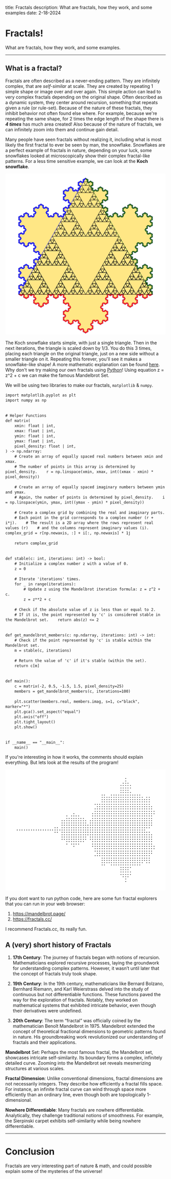 title: Fractals
description: What are fractals, how they work, and some examples
date: 2-18-2024

# Fractals!
What are fractals, how they work, and some examples.

---
## What is a fractal?


Fractals are often described as a never-ending pattern. They are infinitely complex, that are *self-similar* at scale. They are created by repeating 1 simple shape or image over and over again. This simple action can lead to very complex fractals depending on the original shape. Often described as a dynamic system, they center around recursion, something that repeats given a rule (or rule-set). Because of the nature of these fractals, they inhibit behavior not often found else where. For example, because we're repeating the same shape, for 2 times the edge length of the shape there is ***4 times*** has much area created! Also because of the nature of fractals, we can infinitely zoom into them and continue gain detail.

Many people have seen fractals without realizing it, including what is most likely the first fractal to ever be seen by man, the snowflake. Snowflakes are a perfect example of fractals in nature, depending on your luck, some snowflakes looked at microscopically show their complex fractal-like patterns. For a less time sensitive example, we can look at the **Koch snowflake**. 

![Koch Snowflake Example](../images/koch_snowflake.jpg)

The Koch snowflake starts simple, with just a single triangle. Then in the next iterations, the triangle is scaled down by 1/3. You do this 3 times, placing each triangle on the original triangle, just on a new side without a smaller triangle on it. Repeating this forever, you'll see it makes a snowflake-like shape! A more mathematic explanation can be found [here](https://larryriddle.agnesscott.org/ifs/ksnow/ksnow.htm).  Why don't we try making our own fractals using [Python](https://www.python.org)! Using equation z = z^2 + c we can make the famous Mandelbrot Set.

We will be using two libraries to make our fractals, `matplotlib` & `numpy`. 

```
import matplotlib.pyplot as plt  
import numpy as np  
  
  
# Helper Functions  
def matrix(  
    xmin: float | int,  
    xmax: float | int,  
    ymin: float | int,  
    ymax: float | int,  
    pixel_density: float | int,  
) -> np.ndarray:  
    # Create an array of equally spaced real numbers between xmin and xmax.  
    # The number of points in this array is determined by pixel_density.    r = np.linspace(xmin, xmax, int((xmax - xmin) * pixel_density))  
  
    # Create an array of equally spaced imaginary numbers between ymin and ymax.  
    # Again, the number of points is determined by pixel_density.    i = np.linspace(ymin, ymax, int((ymax - ymin) * pixel_density))  
  
    # Create a complex grid by combining the real and imaginary parts.  
    # Each point in the grid corresponds to a complex number (r + i*j).    # The result is a 2D array where the rows represent real values (r)    # and the columns represent imaginary values (i).    complex_grid = r[np.newaxis, :] + i[:, np.newaxis] * 1j  
  
    return complex_grid  
  
  
def stable(c: int, iterations: int) -> bool:  
    # Initialize a complex number z with a value of 0.  
    z = 0  
  
    # Iterate 'iterations' times.  
    for _ in range(iterations):  
        # Update z using the Mandelbrot iteration formula: z = z^2 + c.  
        z = z**2 + c  
  
    # Check if the absolute value of z is less than or equal to 2.  
    # If it is, the point represented by 'c' is considered stable in the Mandelbrot set.    return abs(z) <= 2  
  
  
def get_mandelbrot_members(c: np.ndarray, iterations: int) -> int:  
    # Check if the point represented by 'c' is stable within the Mandelbrot set.  
    m = stable(c, iterations)  
  
    # Return the value of 'c' if it's stable (within the set).  
    return c[m]  
  
  
def main():  
    c = matrix(-2, 0.5, -1.5, 1.5, pixel_density=25)  
    members = get_mandelbrot_members(c, iterations=100)  
  
    plt.scatter(members.real, members.imag, s=1, c="black", marker="*")  
    plt.gca().set_aspect("equal")  
    plt.axis("off")  
    plt.tight_layout()  
    plt.show()  
  
  
if __name__ == "__main__":  
    main()
```

If you're interesting in how it works, the comments should explain everything. But lets look at the results of the program!

![mandelbrot](../images/mandelbrot.png)


If you dont want to run python code, here are some fun fractal explorers that you can run in your web browser:
1. https://mandelbrot.page/
2. https://fractals.cc/

I recommend Fractals.cc, its really fun.


## A (very) short history of Fractals
1. **17th Century**: The journey of fractals began with notions of recursion. Mathematicians explored recursive processes, laying the groundwork for understanding complex patterns. However, it wasn’t until later that the concept of fractals truly took shape.

2. **19th Century**: In the 19th century, mathematicians like Bernard Bolzano, Bernhard Riemann, and Karl Weierstrass delved into the study of continuous but not differentiable functions. These functions paved the way for the exploration of fractals. Notably, they worked on mathematical systems that exhibited intricate behavior, even though their derivatives were undefined.

3. **20th Century**: The term “fractal” was officially coined by the mathematician Benoît Mandelbrot in 1975. Mandelbrot extended the concept of theoretical fractional dimensions to geometric patterns found in nature. His groundbreaking work revolutionized our understanding of fractals and their applications.

**Mandelbrot** Set: Perhaps the most famous fractal, the Mandelbrot set, showcases intricate self-similarity. Its boundary forms a complex, infinitely detailed curve. Zooming into the Mandelbrot set reveals mesmerizing structures at various scales.

**Fractal Dimension**: Unlike conventional dimensions, fractal dimensions are not necessarily integers. They describe how efficiently a fractal fills space. For instance, an infinite fractal curve can wind through space more efficiently than an ordinary line, even though both are topologically 1-dimensional.

**Nowhere Differentiable**: Many fractals are nowhere differentiable. Analytically, they challenge traditional notions of smoothness. For example, the Sierpinski carpet exhibits self-similarity while being nowhere differentiable.


---

# Conclusion

Fractals are very interesting part of nature & math, and could possible explain some of the mysteries of the universe!